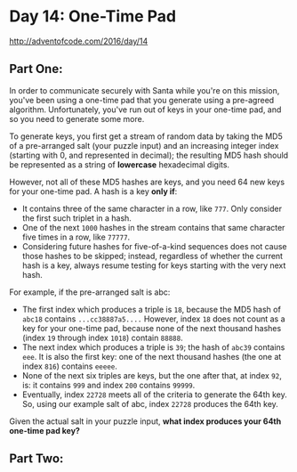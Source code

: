 # Day 14: One-Time Pad
http://adventofcode.com/2016/day/14

## Part One:
In order to communicate securely with Santa while you're on this mission,
you've been using a one-time pad that you generate using a pre-agreed
algorithm. Unfortunately, you've run out of keys in your one-time pad, and so
you need to generate some more.

To generate keys, you first get a stream of random data by taking the MD5 of a
pre-arranged salt (your puzzle input) and an increasing integer index (starting
with 0, and represented in decimal); the resulting MD5 hash should be
represented as a string of **lowercase** hexadecimal digits.

However, not all of these MD5 hashes are keys, and you need 64 new keys for your one-time pad. A hash is a key **only if**:

- It contains three of the same character in a row, like `777`. Only consider
  the first such triplet in a hash.
- One of the next `1000` hashes in the stream contains that same character five
  times in a row, like `77777`.
- Considering future hashes for five-of-a-kind sequences does not cause those
  hashes to be skipped; instead, regardless of whether the current hash is a
  key, always resume testing for keys starting with the very next hash.

For example, if the pre-arranged salt is abc:

- The first index which produces a triple is `18`, because the MD5 hash of
  `abc18` contains `...cc38887a5....` However, index `18` does not count as a
  key for your one-time pad, because none of the next thousand hashes (index
  `19` through index `1018`) contain `88888`.
- The next index which produces a triple is `39`; the hash of `abc39` contains
  `eee`. It is also the first key: one of the next thousand hashes (the one at
  index `816`) contains `eeeee`.
- None of the next six triples are keys, but the one after that, at index `92`,
  is: it contains `999` and index `200` contains `99999`.
- Eventually, index `22728` meets all of the criteria to generate the 64th key.
  So, using our example salt of abc, index `22728` produces the 64th key.

Given the actual salt in your puzzle input, **what index produces your 64th
one-time pad key?**

## Part Two:

